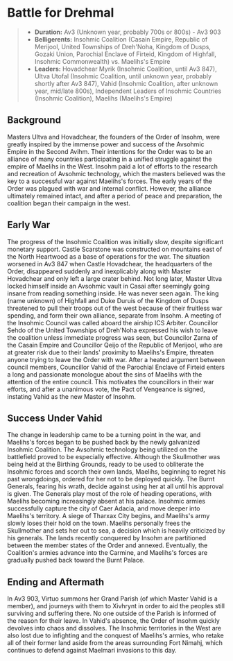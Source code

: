 # Battle for Drehmal
> - **Duration:** Av3 (Unknown year, probably 700s or 800s) - Av3 903
> - **Belligerents:** Insohmic Coalition (Casain Empire, Republic of Merijool, United Townships of Dreh'Noha, Kingdom of Dusps, Gozaki Union, Parochial Enclave of Firteid, Kingdom of Highfall, Insohmic Commonwealth) vs. Maelihs's Empire
> - **Leaders:** Hovadchear Myrik (Insohmic Coalition, until Av3 847), Ultva Utofal (Insohmic Coalition, until unknown year, probably shortly after Av3 847), Vahid (Insohmic Coalition, after unknown year, mid/late 800s), Independent Leaders of Insohmic Countries (Insohmic Coalition), Maelihs (Maelihs's Empire)

## Background
Masters Ultva and Hovadchear, the founders of the Order of Insohm, were greatly inspired by the immense power and success of the Avsohmic Empire in the Second Avihm. Their intentions for the Order was to be an alliance of many countries participating in a unified struggle against the empire of Maelihs in the West. Insohm paid a lot of efforts to the research and recreation of Avsohmic technology, which the masters believed was the key to a successful war against Maelihs's forces. The early years of the Order was plagued with war and internal conflict. However, the alliance ultimately remained intact, and after a period of peace and preparation, the coalition began their campaign in the west.

## Early War
The progress of the Insohmic Coalition was initially slow, despite significant monetary support. Castle Scarstone was constructed on mountains east of the North Heartwood as a base of operations for the war. The situation worsened in Av3 847 when Castle Hovadchear, the headquarters of the Order, disappeared suddenly and inexplicably along with Master Hovadchear and only left a large crater behind. Not long later, Master Ultva locked himself inside an Avsohmic vault in Casai after seemingly going insane from reading something inside. He was never seen again. The king (name unknown) of Highfall and Duke Duruis of the Kingdom of Dusps threatened to pull their troops out of the west because of their fruitless war spending, and form their own alliance, separate from Insohm. A meeting of the Insohmic Council was called aboard the airship ICS Arbiter. Councillor Sehdo of the United Townships of Dreh'Noha expressed his wish to leave the coalition unless immediate progress was seen, but Councilor Zarna of the Casain Empire and Councillor Qeijo of the Republic of Merijool, who are at greater risk due to their lands' proximity to Maelihs's Empire, threaten anyone trying to leave the Order with war. After a heated argument between council members, Councillor Vahid of the Parochial Enclave of Firteid enters a long and passionate monologue about the sins of Maelihs with the attention of the entire council. This motivates the councillors in their war efforts, and after a unanimous vote, the Pact of Vengeance is signed, instating Vahid as the new Master of Insohm.

## Success Under Vahid
The change in leadership came to be a turning point in the war, and Maelihs's forces began to be pushed back by the newly galvanized Insohmic Coalition. The Avsohmic technology being utilized on the battlefield proved to be especially effective. Although the Skullmother was being held at the Birthing Grounds, ready to be used to obliterate the Insohmic forces and scorch their own lands, Maelihs, beginning to regret his past wrongdoings, ordered for her not to be deployed quickly. The Burnt Generals, fearing his wrath, decide against using her at all until his approval is given. The Generals play most of the role of heading operations, with Maelihs becoming increasingly absent at his palace. Insohmic armies successfully capture the city of Caer Adacia, and move deeper into Maelihs's territory. A siege of Tharxax City begins, and Maelihs's army slowly loses their hold on the town. Maelihs personally frees the Skullmother and sets her out to sea, a decision which is heavily criticized by his generals. The lands recently conquered by Insohm are partitioned between the member states of the Order and annexed. Eventually, the Coalition's armies advance into the Carmine, and Maelihs's forces are gradually pushed back toward the Burnt Palace. 

## Ending and Aftermath

In Av3 903, Virtuo summons her Grand Parish (of which Master Vahid is a member), and journeys with them to Xivhrynt in order to aid the peoples still surviving and suffering there. No one outside of the Parish is informed of the reason for their leave. In Vahid's absence, the Order of Insohm quickly devolves into chaos and dissolves. The Insohmic territories in the West are also lost due to infighting and the conquest of Maelihs's armies, who retake all of their former land aside from the areas surrounding Fort Nimahj, which continues to defend against Maelmari invasions to this day.

